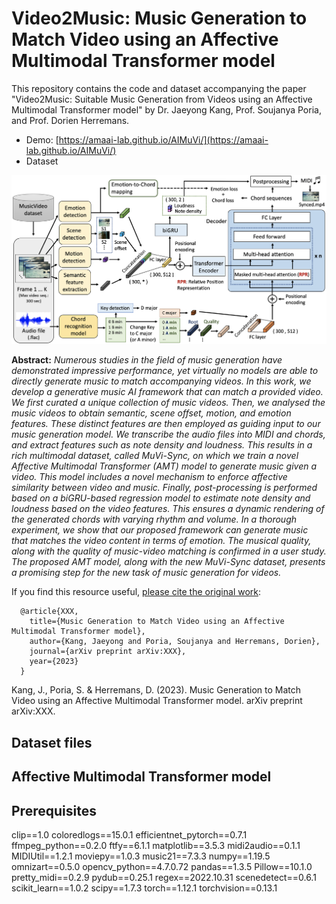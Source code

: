 # Video2Music: Music Generation to Match Video using an Affective Multimodal Transformer model

This repository contains the code and dataset accompanying the paper "Video2Music: Suitable Music Generation from Videos using an Affective Multimodal Transformer model" by Dr. Jaeyong Kang, Prof. Soujanya Poria, and Prof. Dorien Herremans.

- Demo: [https://amaai-lab.github.io/AIMuVi/](https://amaai-lab.github.io/AIMuVi/)
- Dataset

![](framework.png)

**Abstract:**
_Numerous studies in the field of music generation have demonstrated impressive performance, yet virtually no models are able to directly generate music to match accompanying videos. In this work, we develop a generative music AI framework that can match a provided video. We first curated a unique collection of music videos. Then, we analysed the music videos to obtain semantic, scene offset, motion, and emotion features. These distinct features are then employed as guiding input to our music generation model. We transcribe the audio files into MIDI and chords, and extract features such as note density and loudness. This results in a rich multimodal dataset, called MuVi-Sync, on which we train a novel Affective Multimodal Transformer (AMT) model to generate music given a video. This model includes a novel mechanism to enforce affective similarity between video and music. Finally, post-processing is performed based on a biGRU-based regression model to estimate note density and loudness based on the video features. This ensures a dynamic rendering of the generated chords with varying rhythm and volume. 
In a thorough experiment, we show that our proposed framework can generate music that matches the video content in terms of emotion. The musical quality, along with the quality of music-video matching is confirmed in a user study. The proposed AMT model, along with the new MuVi-Sync dataset, presents a promising step for the new task of music generation for videos._


If you find this resource useful, [please cite the original work](https://arxiv.org/abs/XXX):

      @article{XXX,
        title={Music Generation to Match Video using an Affective Multimodal Transformer model},
        author={Kang, Jaeyong and Poria, Soujanya and Herremans, Dorien},
        journal={arXiv preprint arXiv:XXX},
        year={2023}
      }

  Kang, J., Poria, S. & Herremans, D. (2023). Music Generation to Match Video using an Affective Multimodal Transformer model. arXiv preprint arXiv:XXX.

## Dataset files

## Affective Multimodal Transformer model

## Prerequisites
clip==1.0
coloredlogs==15.0.1
efficientnet_pytorch==0.7.1
ffmpeg_python==0.2.0
ftfy==6.1.1
matplotlib==3.5.3
midi2audio==0.1.1
MIDIUtil==1.2.1
moviepy==1.0.3
music21==7.3.3
numpy==1.19.5
omnizart==0.5.0
opencv_python==4.7.0.72
pandas==1.3.5
Pillow==10.1.0
pretty_midi==0.2.9
pydub==0.25.1
regex==2022.10.31
scenedetect==0.6.1
scikit_learn==1.0.2
scipy==1.7.3
torch==1.12.1
torchvision==0.13.1
